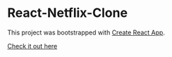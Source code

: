 # React-Netflix-Clone

This project was bootstrapped with [Create React App](https://github.com/facebookincubator/create-react-app).

[Check it out here](https://netflixclone.herokuapp.com/)
